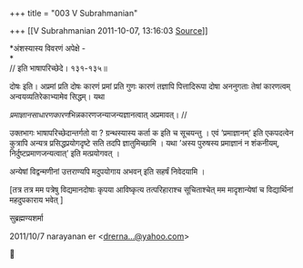 +++
title = "003 V Subrahmanian"

+++
[[V Subrahmanian	2011-10-07, 13:16:03 [Source](https://groups.google.com/g/bvparishat/c/uren0zhbP58)]]



*अंशस्यास्य विवरणं अपेक्षे -  
*  
// इति भाषापरिच्छेदे। १३१-१३५॥  

 दोषः इति। अप्रमां प्रति दोषः कारणं प्रमां प्रति गुणः कारणं तज्ञापि पित्तादिरूपा दोषा अननुगताः तेषां कारणत्वम् अन्वयव्यतिरेकाभ्यामेव सिद्धम्। यथा  

 *प्रमाज्ञानसाधारणकारण*भिन्नकारणजन्याजन्यज्ञानत्वात् अप्रमावत्। //  
  
उक्तभागः भाषापरिच्छेदान्तर्गतो वा ? ग्रन्थस्यास्य कर्ता क इति च सूचयन्तु । एवं ’प्रमाज्ञानम्’ इति एकपदत्वेन कुत्रापि अन्यत्र प्रसिद्धप्रयोगदृष्टे सति तदपि ज्ञातुमिच्छामि । यथा ’अस्य पुरुषस्य प्रमाज्ञानं न शंकनीयम्, निर्दुष्टप्रमाणजन्यत्वात्’ इति मत्प्रयोगवत् ।  
  
अन्येषां विद्वन्मणीनां उत्तराण्यपि मदुपयोगाय अभवन् इति सहर्षं निवेदयामि ।  
  
\[तत्र तत्र मम पत्रेषु विद्यमानदोषाः कृपया आविष्कृत्य तत्परिहाराश्च सूचिताश्चेत् मम मादृशान्येषां च विद्यार्थिनां महदुपकाराय भवेत् \]  

  
सुब्रह्मण्यशर्मा

  
  
  
  

2011/10/7 narayanan er \<[drerna...@yahoo.com]()\>



